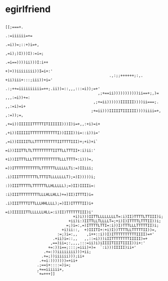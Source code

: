 # egirlfriend

                                                                                      [[;===+.
                                                                                  .:=iiiiii=+=
                                                                               .=i))=;::+)i=+,
                                                                            ,=i);)I)))I):=i=;
                                                                         .=i==))))ii)))I:i++
                                                                       +)+))iiiiiiii))I=i+:'
                                                  .,:;;++++++;:,.    +ii)iii+:::;iii))+i='
                                               .:;++=iiiiiiiiii=++;.ii))=::,,,:::=i));=+'
                                             ,;+==ii)))))))))))ii==+;,)=    ,,,:=i))+=:
                                           ,;+=ii))))))IIIIII))))ii===;.    ,,:=i)=i+
                                          ;+=ii)))IIIIITIIIIII))))iiii=+,   ,:=));=,
                                        ,+=i))IIIIIITTTTTITIIIIII)))I)i=+,,:+i)=i+  
                                       ,+i))IIIIIITTTTTTTTTTTTI))IIII))i=::i))i='
                                      ,=i))IIIIITLLTTTTTTTTTTIITTTTIII)+;+i)+i`
                                      =i))IIITTLTLTTTTTTTTTIITTLLTTTII+:i)ii:'
                                     +i))IITTTLLLTTTTTTTTTTTTLLLTTTT+:i)))=,
                                     =))ITTTTTTTTTTTLTTTTTTLLLLLLTi:=)IIiii;
                                    .i)IIITTTTTTTTLTTTITLLLLLLLT);=)I)))))i;
                                    :))IIITTTTTLTTTTTTLLHLLLLL);=)II)IIIIi=:
                                    :i)IIITTTTTTTTTLLLHLLHLL)+=)II)ITTTI)i=
                                    .i)IIITTTTITTLLLHHLLLL);=)II)ITTTTII)i+
                                    =i)IIIIIITTLLLLLLHLL=:i)II)TTTTTTIII)i'
                                  +i)i)))IITTLLLLLLLLT=:i)II)TTTTLTTIII)i;
                                +ii)i:)IITTLLTLLLLT=;+i)I)ITTTTLTTTII))i;
                               =;)i=:,=)ITTTTLTTI=:i))I)TTTLLLTTTTTII)i;
                             +i)ii::,  +)IIITI+:+i)I))TTTTLLTTTTTII))=,
                           :=;)i=:,,    ,i++::i))I)ITTTTTTTTTTIIII)=+'
                         .+ii)i=::,,   ,,::=i)))iIITTTTTTTTIIIII)=+
                        ,==)ii=;:,,,,:::=ii)i)iIIIITIIITIIII))i+:'
                       +=:))i==;:::;=iii)+)=  `:i)))IIIII)ii+'
                     .+=:))iiiiiiii)))+ii;
                    .+=;))iiiiii)));ii+
                   .+=i:)))))))=+ii+
                  .;==i+::::=)i=;
                  ,+==iiiiii+,
                  `+=+++]]
